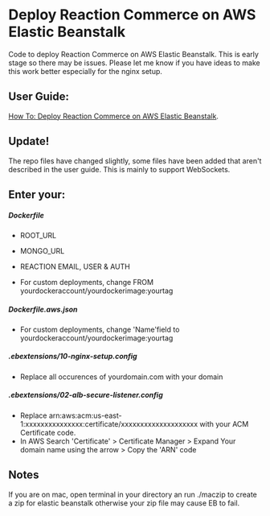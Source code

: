 # Deploy Reaction Commerce on AWS Elastic Beanstalk
Code to deploy Reaction Commerce on AWS Elastic Beanstalk. This is early stage so there may be issues. Please let me know if you have ideas to make this work better especially for the nginx setup.

## User Guide:
[How To: Deploy Reaction Commerce on AWS Elastic Beanstalk](https://medium.com/@JungleCat/how-to-deploy-reaction-commerce-on-aws-elastic-beanstalk-c0c3dd59a042).

## Update!
The repo files have changed slightly, some files have been added that aren't described in the user guide. This is mainly to support WebSockets.


## Enter your:
##### Dockerfile
- ROOT_URL
- MONGO_URL
- REACTION EMAIL, USER & AUTH

- For custom deployments, change FROM yourdockeraccount/yourdockerimage:yourtag
##### Dockerfile.aws.json
- For custom deployments, change 'Name'field to yourdockeraccount/yourdockerimage:yourtag
##### .ebextensions/10-nginx-setup.config
- Replace all occurences of yourdomain.com with your domain

##### .ebextensions/02-alb-secure-listener.config
- Replace arn:aws:acm:us-east-1:xxxxxxxxxxxxxxx:certificate/xxxxxxxxxxxxxxxxxxxx with your ACM Certificate code. 
- In AWS Search 'Certificate' > Certificate Manager > Expand Your domain name using the arrow > Copy the 'ARN' code

## Notes
If you are on mac, open terminal in your directory an run
./maczip
to create a zip for elastic beanstalk otherwise your zip file may cause EB to fail.
